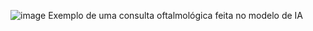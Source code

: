 ![image](https://github.com/user-attachments/assets/b01f9d69-b4ad-4869-a927-bc513f880871)
Exemplo de uma consulta oftalmológica feita no modelo de IA
